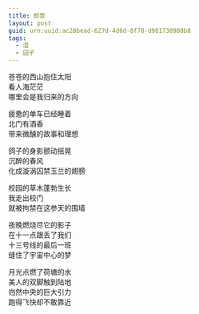 ```yaml
---
title: 即景
layout: post
guid: urn:uuid:ac28bead-627d-4d6d-8f78-d981730908b8
tags:
  - 湿
  - 园子
---
```


苍苍的西山抱住太阳  
看人海茫茫  
哪里会是我归来的方向

疲惫的单车已经睡着  
北门有酒香  
带来微醺的故事和理想

鸽子的身影颤动摇晃   
沉醉的春风  
化成漩涡囚禁玉兰的翅膀

校园的草木蓬勃生长  
我走出校门  
就被拘禁在这参天的围墙

夜晚燃烧尽它的影子  
在十一点跟丢了我们  
十三号线的最后一班  
缝住了宇宙中心的梦

月光点燃了荷塘的水  
美人的双脚触到陆地  
岿然中央的巨大引力  
跑得飞快却不敢靠近
